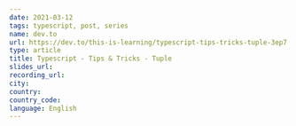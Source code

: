 ```yaml
---
date: 2021-03-12
tags: typescript, post, series
name: dev.to
url: https://dev.to/this-is-learning/typescript-tips-tricks-tuple-3ep7
type: article
title: Typescript - Tips & Tricks - Tuple
slides_url:
recording_url:
city:
country:
country_code:
language: English
---
```

